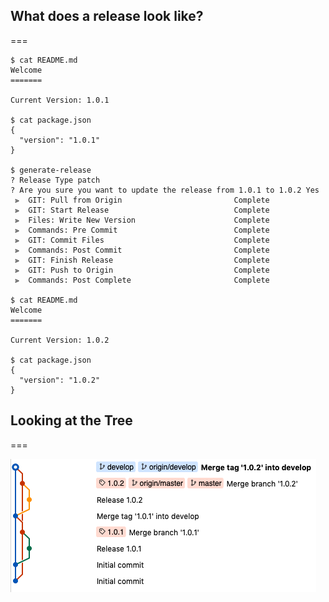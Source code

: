 ## What does a release look like?
===

	$ cat README.md 
	Welcome
	=======

	Current Version: 1.0.1

	$ cat package.json 
	{
	  "version": "1.0.1"
	}

	$ generate-release
	? Release Type patch
	? Are you sure you want to update the release from 1.0.1 to 1.0.2 Yes
	 ⫸  GIT: Pull from Origin                         Complete 
	 ⫸  GIT: Start Release                            Complete 
	 ⫸  Files: Write New Version                      Complete                 
	 ⫸  Commands: Pre Commit                          Complete 
	 ⫸  GIT: Commit Files                             Complete 
	 ⫸  Commands: Post Commit                         Complete 
	 ⫸  GIT: Finish Release                           Complete 
	 ⫸  GIT: Push to Origin                           Complete 
	 ⫸  Commands: Post Complete                       Complete 

	$ cat README.md 
	Welcome
	=======

	Current Version: 1.0.2

	$ cat package.json 
	{
	  "version": "1.0.2"
	}

## Looking at the Tree
===

![Image of Tree](/example-release.png)